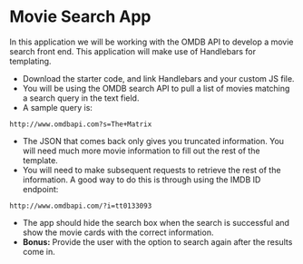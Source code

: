 # Movie Search App

In this application we will be working with the OMDB API to develop a movie search front end. This application will make use of Handlebars for templating.

- Download the starter code, and link Handlebars and your custom JS file.
- You will be using the OMDB search API to pull a list of movies matching a search query in the text field.
- A sample query is:

```text
http://www.omdbapi.com?s=The+Matrix
```

- The JSON that comes back only gives you truncated information. You will need much more movie information to fill out the rest of the template.
- You will need to make subsequent requests to retrieve the rest of the information. A good way to do this is through using the IMDB ID endpoint:

```text
http://www.omdbapi.com/?i=tt0133093
```

- The app should hide the search box when the search is successful and show the movie cards with the correct information.
- **Bonus:** Provide the user with the option to search again after the results come in.